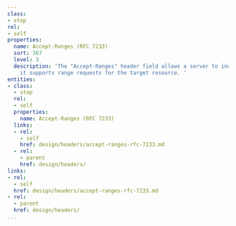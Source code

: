 ```yaml
---
class:
- stop
rel:
- self
properties:
  name: Accept-Ranges (RFC 7233)
  sort: 367
  level: 3
  description: 'The "Accept-Ranges" header field allows a server to indicate that
    it supports range requests for the target resource. '
entities:
- class:
  - stop
  rel:
  - self
  properties:
    name: Accept-Ranges (RFC 7233)
  links:
  - rel:
    - self
    href: design/headers/accept-ranges-rfc-7233.md
  - rel:
    - parent
    href: design/headers/
links:
- rel:
  - self
  href: design/headers/accept-ranges-rfc-7233.md
- rel:
  - parent
  href: design/headers/
...
```

